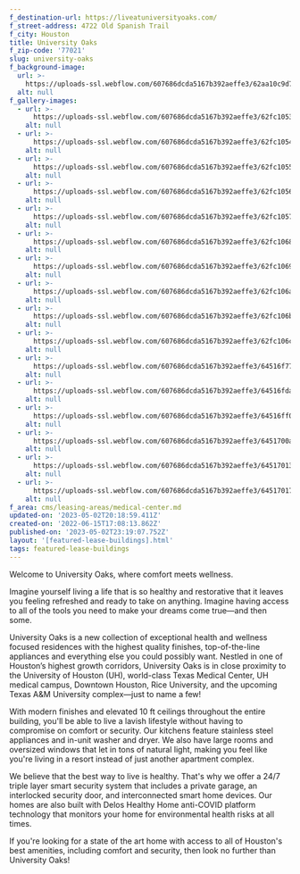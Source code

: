 ```yaml
---
f_destination-url: https://liveatuniversityoaks.com/
f_street-address: 4722 Old Spanish Trail
f_city: Houston
title: University Oaks
f_zip-code: '77021'
slug: university-oaks
f_background-image:
  url: >-
    https://uploads-ssl.webflow.com/607686dcda5167b392aeffe3/62aa10c9d708d28691fb8f07_view_driveway_2-1080x1080-040720-opt.jpeg
  alt: null
f_gallery-images:
  - url: >-
      https://uploads-ssl.webflow.com/607686dcda5167b392aeffe3/62fc1053c7e445f41ce1c7e1_DJI_0206.jpg
    alt: null
  - url: >-
      https://uploads-ssl.webflow.com/607686dcda5167b392aeffe3/62fc10543ff369b78028039c_DJI_0207.jpg
    alt: null
  - url: >-
      https://uploads-ssl.webflow.com/607686dcda5167b392aeffe3/62fc10552a821e06e7df8e51_DJI_0209.jpg
    alt: null
  - url: >-
      https://uploads-ssl.webflow.com/607686dcda5167b392aeffe3/62fc10562a821e5514df8eeb_DJI_0210.jpg
    alt: null
  - url: >-
      https://uploads-ssl.webflow.com/607686dcda5167b392aeffe3/62fc10577d86cee322860c91_DJI_0211.jpg
    alt: null
  - url: >-
      https://uploads-ssl.webflow.com/607686dcda5167b392aeffe3/62fc10687d86ce82af862cc8_DJI_0216.jpg
    alt: null
  - url: >-
      https://uploads-ssl.webflow.com/607686dcda5167b392aeffe3/62fc10692a821e30addfa0ad_DJI_0215.jpg
    alt: null
  - url: >-
      https://uploads-ssl.webflow.com/607686dcda5167b392aeffe3/62fc106abe979486dd4749af_DJI_0214.jpg
    alt: null
  - url: >-
      https://uploads-ssl.webflow.com/607686dcda5167b392aeffe3/62fc106bbe9794f51d474ba5_DJI_0213.jpg
    alt: null
  - url: >-
      https://uploads-ssl.webflow.com/607686dcda5167b392aeffe3/62fc106c7d86cef5fc86350d_DJI_0212.jpg
    alt: null
  - url: >-
      https://uploads-ssl.webflow.com/607686dcda5167b392aeffe3/64516f77459a0e206d8acf58_RMM_3879-HDR%20(1).jpg
    alt: null
  - url: >-
      https://uploads-ssl.webflow.com/607686dcda5167b392aeffe3/64516fdad624a26a0133f01b_RMM_4212-HDR%20(1).jpg
    alt: null
  - url: >-
      https://uploads-ssl.webflow.com/607686dcda5167b392aeffe3/64516ff06c2139027c360fb9_RMM_4206-HDR%20(1).jpg
    alt: null
  - url: >-
      https://uploads-ssl.webflow.com/607686dcda5167b392aeffe3/6451700a6c2139d975362eb8_RMM_4029-HDR.jpg
    alt: null
  - url: >-
      https://uploads-ssl.webflow.com/607686dcda5167b392aeffe3/645170132aabfd518977f92e_RMM_4053-HDR.jpg
    alt: null
  - url: >-
      https://uploads-ssl.webflow.com/607686dcda5167b392aeffe3/64517017e260f4c26ef1e1c4_RMM_4092-HDR%20(1).jpg
    alt: null
f_area: cms/leasing-areas/medical-center.md
updated-on: '2023-05-02T20:18:59.411Z'
created-on: '2022-06-15T17:08:13.862Z'
published-on: '2023-05-02T23:19:07.752Z'
layout: '[featured-lease-buildings].html'
tags: featured-lease-buildings
---
```


Welcome to University Oaks, where comfort meets wellness.  

Imagine yourself living a life that is so healthy and restorative that it leaves you feeling refreshed and ready to take on anything. Imagine having access to all of the tools you need to make your dreams come true—and then some.  

University Oaks is a new collection of exceptional health and wellness focused residences with the highest quality finishes, top-of-the-line appliances and everything else you could possibly want. Nestled in one of Houston’s highest growth corridors, University Oaks is in close proximity to the University of Houston (UH), world-class Texas Medical Center, UH medical campus, Downtown Houston, Rice University, and the upcoming Texas A&M University complex—just to name a few!  

With modern finishes and elevated 10 ft ceilings throughout the entire building, you'll be able to live a lavish lifestyle without having to compromise on comfort or security. Our kitchens feature stainless steel appliances and in-unit washer and dryer. We also have large rooms and oversized windows that let in tons of natural light, making you feel like you're living in a resort instead of just another apartment complex.  

We believe that the best way to live is healthy. That's why we offer a 24/7 triple layer smart security system that includes a private garage, an interlocked security door, and interconnected smart home devices. Our homes are also built with Delos Healthy Home anti-COVID platform technology that monitors your home for environmental health risks at all times.  

If you're looking for a state of the art home with access to all of Houston's best amenities, including comfort and security, then look no further than University Oaks!
